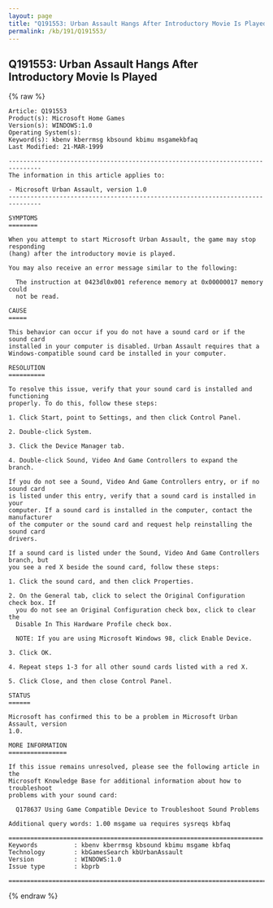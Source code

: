 ```yaml
---
layout: page
title: "Q191553: Urban Assault Hangs After Introductory Movie Is Played"
permalink: /kb/191/Q191553/
---
```


## Q191553: Urban Assault Hangs After Introductory Movie Is Played

{% raw %}

	Article: Q191553
	Product(s): Microsoft Home Games
	Version(s): WINDOWS:1.0
	Operating System(s): 
	Keyword(s): kbenv kberrmsg kbsound kbimu msgamekbfaq
	Last Modified: 21-MAR-1999
	
	-------------------------------------------------------------------------------
	The information in this article applies to:
	
	- Microsoft Urban Assault, version 1.0 
	-------------------------------------------------------------------------------
	
	SYMPTOMS
	========
	
	When you attempt to start Microsoft Urban Assault, the game may stop responding
	(hang) after the introductory movie is played.
	
	You may also receive an error message similar to the following:
	
	  The instruction at 0423dl0x001 reference memory at 0x00000017 memory could
	  not be read.
	
	CAUSE
	=====
	
	This behavior can occur if you do not have a sound card or if the sound card
	installed in your computer is disabled. Urban Assault requires that a
	Windows-compatible sound card be installed in your computer.
	
	RESOLUTION
	==========
	
	To resolve this issue, verify that your sound card is installed and functioning
	properly. To do this, follow these steps:
	
	1. Click Start, point to Settings, and then click Control Panel.
	
	2. Double-click System.
	
	3. Click the Device Manager tab.
	
	4. Double-click Sound, Video And Game Controllers to expand the branch.
	
	If you do not see a Sound, Video And Game Controllers entry, or if no sound card
	is listed under this entry, verify that a sound card is installed in your
	computer. If a sound card is installed in the computer, contact the manufacturer
	of the computer or the sound card and request help reinstalling the sound card
	drivers.
	
	If a sound card is listed under the Sound, Video And Game Controllers branch, but
	you see a red X beside the sound card, follow these steps:
	
	1. Click the sound card, and then click Properties.
	
	2. On the General tab, click to select the Original Configuration check box. If
	  you do not see an Original Configuration check box, click to clear the
	  Disable In This Hardware Profile check box.
	
	  NOTE: If you are using Microsoft Windows 98, click Enable Device.
	
	3. Click OK.
	
	4. Repeat steps 1-3 for all other sound cards listed with a red X.
	
	5. Click Close, and then close Control Panel.
	
	STATUS
	======
	
	Microsoft has confirmed this to be a problem in Microsoft Urban Assault, version
	1.0.
	
	MORE INFORMATION
	================
	
	If this issue remains unresolved, please see the following article in the
	Microsoft Knowledge Base for additional information about how to troubleshoot
	problems with your sound card:
	
	  Q178637 Using Game Compatible Device to Troubleshoot Sound Problems
	
	Additional query words: 1.00 msgame ua requires sysreqs kbfaq
	
	======================================================================
	Keywords          : kbenv kberrmsg kbsound kbimu msgame kbfaq
	Technology        : kbGamesSearch kbUrbanAssault
	Version           : WINDOWS:1.0
	Issue type        : kbprb
	
	=============================================================================
	

{% endraw %}

